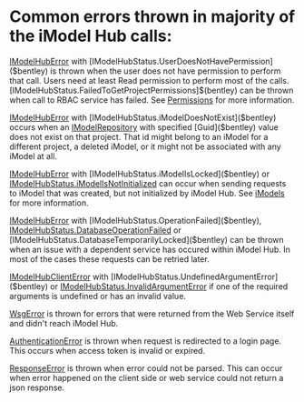 # Common errors thrown in majority of the iModel Hub calls:

[IModelHubError]($clients) with [IModelHubStatus.UserDoesNotHavePermission]($bentley) is thrown when the user does not have permission to perform that call. Users need at least Read permission to perform most of the calls. [IModelHubStatus.FailedToGetProjectPermissions]$(bentley) can be thrown when call to RBAC service has failed. See [Permissions](./Permissions.md) for more information.

[IModelHubError]($clients) with [IModelHubStatus.iModelDoesNotExist]($bentley) occurs when an [IModelRepository]($clients) with specified [Guid]($bentley) value does not exist on that project. That id might belong to an iModel for a different project, a deleted iModel, or it might not be associated with any iModel at all.

[IModelHubError]($clients) with [IModelHubStatus.iModelIsLocked]($bentley) or [IModelHubStatus.iModelIsNotInitialized]($bentley) can occur when sending requests to iModel that was created, but not initialized by iModel Hub. See [iModels](./iModels.md) for more information.

[IModelHubError]($clients) with [IModelHubStatus.OperationFailed]($bentley), [IModelHubStatus.DatabaseOperationFailed]($bentley) or [IModelHubStatus.DatabaseTemporarilyLocked]($bentley) can be thrown when an issue with a dependent service has occured within iModel Hub. In most of the cases these requests can be retried later.

[IModelHubClientError]($clients) with [IModelHubStatus.UndefinedArgumentError]($bentley) or [IModelHubStatus.InvalidArgumentError]($bentley) if one of the required arguments is undefined or has an invalid value.

[WsgError]($clients) is thrown for errors that were returned from the Web Service itself and didn't reach iModel Hub.

[AuthenticationError]($clients) is thrown when request is redirected to a login page. This occurs when access token is invalid or expired.

[ResponseError]($clients) is thrown when error could not be parsed. This can occur when error happened on the client side or web service could not return a json response.
